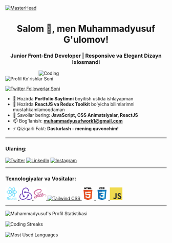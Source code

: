 [![MasterHead](https://firebasestorage.googleapis.com/v0/b/flexi-coding.appspot.com/o/frontend-banner.gif?alt=media&token=91c0c7b2-93c3-4029-b011-1a8703c5730d)](https://github.com/muhammadyusufdevloper)
<h1 align="center">Salom 👋, men Muhammadyusuf G'ulomov!</h1>
<h3 align="center">Junior Front-End Developer | Responsive va Elegant Dizayn Ixlosmandi</h3>

<img align="right" alt="Coding" width="400" src="https://cdn.dribbble.com/users/1162077/screenshots/3848914/programmer.gif">

<p align="left"> <img src="https://komarev.com/ghpvc/?username=muhammadyusufdevloper&label=Profil%20Ko'rishlar%20Soni&color=0e75b6&style=flat" alt="Profil Ko'rishlar Soni" /> </p>

<p align="left"> <a href="https://twitter.com/muhammadyusufdevloper" target="blank"><img src="https://img.shields.io/twitter/follow/muhammadyusuf?logo=twitter&style=for-the-badge" alt="Twitter Followerlar Soni" /></a> </p>

- 🔭 Hozirda **Portfolio Saytimni** boyitish ustida ishlayapman
- 🌱 Hozirda **ReactJS va Redux Toolkit** bo'yicha bilimlarimni mustahkamlamoqdaman
- 💬 Savollar bering: **JavaScript, CSS Animatsiyalar, ReactJS**
- 📫 Bog'lanish: **muhammadyusufwork1@gmail.com**
- ⚡ Qiziqarli Fakt: **Dasturlash - mening quvonchim!**

---

<h3 align="left">Ulaning:</h3>
<p align="left">
<a href="https://twitter.com/muhammadyusufdevloper" target="blank"><img align="center" src="https://raw.githubusercontent.com/rahuldkjain/github-profile-readme-generator/master/src/images/icons/Social/twitter.svg" alt="Twitter" height="30" width="40" /></a>
<a href="https://linkedin.com/in/muhammadyusufdevloper" target="blank"><img align="center" src="https://raw.githubusercontent.com/rahuldkjain/github-profile-readme-generator/master/src/images/icons/Social/linked-in-alt.svg" alt="LinkedIn" height="30" width="40" /></a>
<a href="https://instagram.com/muhammadyusufdevloper" target="blank"><img align="center" src="https://raw.githubusercontent.com/rahuldkjain/github-profile-readme-generator/master/src/images/icons/Social/instagram.svg" alt="Instagram" height="30" width="40" /></a>
</p>

---

<h3 align="left">Texnologiyalar va Vositalar:</h3>
<p align="left"> 
<a href="https://reactjs.org/" target="_blank" rel="noreferrer"> <img src="https://raw.githubusercontent.com/devicons/devicon/master/icons/react/react-original-wordmark.svg" alt="React" width="40" height="40"/> </a> 
<a href="https://redux.js.org" target="_blank" rel="noreferrer"> <img src="https://raw.githubusercontent.com/devicons/devicon/master/icons/redux/redux-original.svg" alt="Redux" width="40" height="40"/> </a> 
<a href="https://sass-lang.com/" target="_blank" rel="noreferrer"> <img src="https://raw.githubusercontent.com/devicons/devicon/master/icons/sass/sass-original.svg" alt="SASS" width="40" height="40"/> </a> 
<a href="https://tailwindcss.com/" target="_blank" rel="noreferrer"> <img src="https://www.vectorlogo.zone/logos/tailwindcss/tailwindcss-icon.svg" alt="Tailwind CSS" width="40" height="40"/> </a>
<a href="https://www.w3.org/html/" target="_blank" rel="noreferrer"> <img src="https://raw.githubusercontent.com/devicons/devicon/master/icons/html5/html5-original-wordmark.svg" alt="HTML" width="40" height="40"/> </a>
<a href="https://www.w3schools.com/css/" target="_blank" rel="noreferrer"> <img src="https://raw.githubusercontent.com/devicons/devicon/master/icons/css3/css3-original-wordmark.svg" alt="CSS" width="40" height="40"/> </a>
<a href="https://www.javascript.com/" target="_blank" rel="noreferrer"> <img src="https://raw.githubusercontent.com/devicons/devicon/master/icons/javascript/javascript-original.svg" alt="JavaScript" width="40" height="40"/> </a>
</p>

---

<p><img align="center" src="https://github-readme-stats.vercel.app/api?username=muhammadyusufdevloper&show_icons=true&locale=en&theme=tokyonight" alt="Muhammadyusuf's Profil Statistikasi" /></p>
<p><img align="center" src="https://github-readme-streak-stats.herokuapp.com/?user=muhammadyusufdevloper&&theme=tokyonight" alt="Coding Streaks" /></p>
<p><img align="center" src="https://github-readme-stats.vercel.app/api/top-langs?username=muhammadyusufdevloper&show_icons=true&locale=en&layout=compact&theme=tokyonight" alt="Most Used Languages" /></p>
